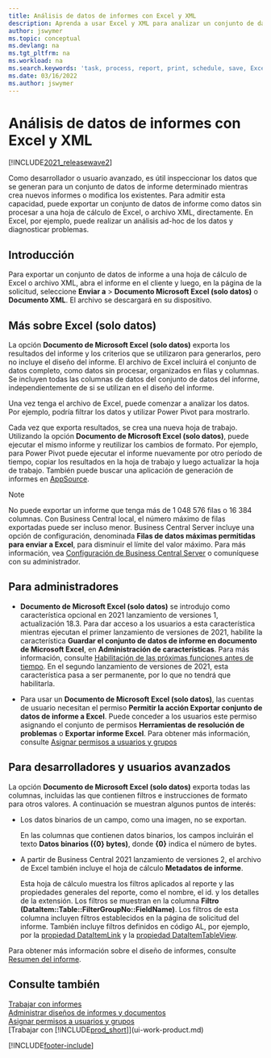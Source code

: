 ```yaml
---
title: Análisis de datos de informes con Excel y XML
description: Aprenda a usar Excel y XML para analizar un conjunto de datos de informe.
author: jswymer
ms.topic: conceptual
ms.devlang: na
ms.tgt_pltfrm: na
ms.workload: na
ms.search.keywords: 'task, process, report, print, schedule, save, Excel, PDF, Word, dataset'
ms.date: 03/16/2022
ms.author: jswymer
---
```

# <a name="analyzing-report-data-with-excel-and-xml"></a><a name="analyzing-report-data-with-excel-and-xml"></a><a name="analyzing-report-data-with-excel-and-xml"></a>Análisis de datos de informes con Excel y XML

[!INCLUDE[2021_releasewave2](includes/2021_releasewave2.md)]

Como desarrollador o usuario avanzado, es útil inspeccionar los datos que se generan para un conjunto de datos de informe determinado mientras crea nuevos informes o modifica los existentes. Para admitir esta capacidad, puede exportar un conjunto de datos de informe como datos sin procesar a una hoja de cálculo de Excel, o archivo XML, directamente. En Excel, por ejemplo, puede realizar un análisis ad-hoc de los datos y diagnosticar problemas.

## <a name="get-started"></a><a name="get-started"></a><a name="get-started"></a>Introducción

Para exportar un conjunto de datos de informe a una hoja de cálculo de Excel o archivo XML, abra el informe en el cliente y luego, en la página de la solicitud, seleccione **Enviar a** > **Documento Microsoft Excel (solo datos)** o **Documento XML**. El archivo se descargará en su dispositivo.

## <a name="more-about-excel-data-only"></a><a name="more-about-excel-data-only"></a><a name="more-about-excel-data-only"></a>Más sobre Excel (solo datos)

La opción **Documento de Microsoft Excel (solo datos)** exporta los resultados del informe y los criterios que se utilizaron para generarlos, pero no incluye el diseño del informe. El archivo de Excel incluirá el conjunto de datos completo, como datos sin procesar, organizados en filas y columnas. Se incluyen todas las columnas de datos del conjunto de datos del informe, independientemente de si se utilizan en el diseño del informe.

Una vez tenga el archivo de Excel, puede comenzar a analizar los datos. Por ejemplo, podría filtrar los datos y utilizar Power Pivot para mostrarlo.

Cada vez que exporta resultados, se crea una nueva hoja de trabajo. Utilizando la opción **Documento de Microsoft Excel (solo datos)**, puede ejecutar el mismo informe y reutilizar los cambios de formato. Por ejemplo, para Power Pivot puede ejecutar el informe nuevamente por otro período de tiempo, copiar los resultados en la hoja de trabajo y luego actualizar la hoja de trabajo. También puede buscar una aplicación de generación de informes en [AppSource](https://appsource.microsoft.com/).

> [!NOTE]
> No puede exportar un informe que tenga más de 1 048 576 filas o 16 384 columnas. Con Business Central local, el número máximo de filas exportadas puede ser incluso menor. Business Central Server incluye una opción de configuración, denominada **Filas de datos máximas permitidas para enviar a Excel**, para disminuir el límite del valor máximo. Para más información, vea [Configuración de Business Central Server](/dynamics365/business-central/dev-itpro/administration/configure-server-instance#General) o comuníquese con su administrador.

## <a name="for-administrators"></a><a name="for-administrators"></a><a name="for-administrators"></a>Para administradores

- **Documento de Microsoft Excel (solo datos)** se introdujo como característica opcional en 2021 lanzamiento de versiones 1, actualización 18.3. Para dar acceso a los usuarios a esta característica mientras ejecutan el primer lanzamiento de versiones de 2021, habilite la característica **Guardar el conjunto de datos de informe en documento de Microsoft Excel**, en **Administración de características**. Para más información, consulte [Habilitación de las próximas funciones antes de tiempo](/dynamics365/business-central/dev-itpro/administration/feature-management). En el segundo lanzamiento de versiones de 2021, esta característica pasa a ser permanente, por lo que no tendrá que habilitarla.

- Para usar un **Documento de Microsoft Excel (solo datos)**, las cuentas de usuario necesitan el permiso **Permitir la acción Exportar conjunto de datos de informe a Excel**. Puede conceder a los usuarios este permiso asignando el conjunto de permisos **Herramientas de resolución de problemas** o **Exportar informe Excel**. Para obtener más información, consulte [Asignar permisos a usuarios y grupos](ui-define-granular-permissions.md)  

## <a name="for-developers-and-advanced-users"></a><a name="for-developers-and-advanced-users"></a><a name="for-developers-and-advanced-users"></a>Para desarrolladores y usuarios avanzados

La opción **Documento de Microsoft Excel (solo datos)** exporta todas las columnas, incluidas las que contienen filtros e instrucciones de formato para otros valores. A continuación se muestran algunos puntos de interés:

- Los datos binarios de un campo, como una imagen, no se exportan.

  En las columnas que contienen datos binarios, los campos incluirán el texto **Datos binarios ({0} bytes)**, donde **{0}** indica el número de bytes.
- A partir de Business Central 2021 lanzamiento de versiones 2, el archivo de Excel también incluye el hoja de cálculo **Metadatos de informe**.

  Esta hoja de cálculo muestra los filtros aplicados al reporte y las propiedades generales del reporte, como el nombre, el id. y los detalles de la extensión. Los filtros se muestran en la columna **Filtro (DataItem::Table::FilterGroupNo::FieldName)**. Los filtros de esta columna incluyen filtros establecidos en la página de solicitud del informe. También incluye filtros definidos en código AL, por ejemplo, por la [propiedad DataItemLink](/dynamics365/business-central/dev-itpro/developer/properties/devenv-dataitemlink-reports-property) y la [propiedad DataItemTableView](/dynamics365/business-central/dev-itpro/developer/properties/devenv-dataitemtableview-property).

Para obtener más información sobre el diseño de informes, consulte [Resumen del informe](/dynamics365/business-central/dev-itpro/developer/devenv-reports).

## <a name="see-also"></a><a name="see-also"></a><a name="see-also"></a>Consulte también

[Trabajar con informes](ui-work-report.md)  
[Administrar diseños de informes y documentos](ui-manage-report-layouts.md)  
[Asignar permisos a usuarios y grupos](ui-define-granular-permissions.md)  
[Trabajar con [!INCLUDE[prod_short](includes/prod_short.md)]](ui-work-product.md)

[!INCLUDE[footer-include](includes/footer-banner.md)]
